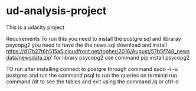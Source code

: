 # ud-analysis-project
This is a udacity project 

Requirements
To run this you need to install the postgre sql and libraray psycopg2
you need to have the  the news.sql download and install
https://d17h27t6h515a5.cloudfront.net/topher/2016/August/57b5f748_newsdata/newsdata.zip'
for library psycopg2 use command pip install psycopg2

TO run
after installing connect to postgre through command sudo -i -u postgres
and run the command psql to run the queries on terminal
run command /dt to see the tables 
and exit using the command /q or ctrl-d
